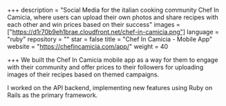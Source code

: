 +++
description = "Social Media for the italian cooking community Chef In Camicia, where users can upload their own photos and share recipes with each other and win prices based on their success"
images = ["https://d1r70b9eh1brae.cloudfront.net/chef-in-camicia.png"]
language = "ruby"
repository = ""
star = false
title = "Chef In Camicia - Mobile App"
website = "https://chefincamicia.com/app/"
weight = 40

+++
We built the Chef In Camicia mobile app as a way for them to engage with their community and offer prices to their followers for uploading images of their recipes based on themed campaigns.

I worked on the API backend, implementing new features using Ruby on Rails as the primary framework.